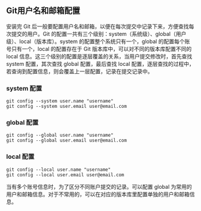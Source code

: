 ## Git用户名和邮箱配置
安装完 Git 后一般要配置用户名和邮箱，以便在每次提交中记录下来，方便查找每次提交的用户。Git 的配置一共有三个级别：system（系统级）、global（用户级）、local（版本库）。system 的配置整个系统只有一个，global 的配置每个账号只有一个，local 的配置存在于 Git 版本库中，可以对不同的版本库配置不同的 local 信息。这三个级别的配置是逐层覆盖的关系，当用户提交修改时，首先查找 system 配置，其次查找 global 配置，最后查找 local 配置，逐层查找的过程中，若查询到配置信息，则会覆盖上一层配置，记录在提交记录中。
### system 配置
```shell
git config --system user.name "username"
git config --system user.email user@email.com
```
### global 配置
```shell
git config --global user.name "username"
git config --global user.email user@email.com
```
### local 配置
```shell
git config --local user.name "username"
git config --local user.email user@email.com
```
当有多个账号信息时，为了区分不同账户提交的记录。可以配置 global 为常用的用户和邮箱信息。对于不常用的，可以在对应的版本库里配置单独的用户和邮箱信息。
